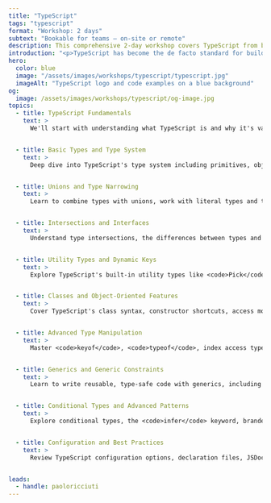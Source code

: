 ```yaml
---
title: "TypeScript"
tags: "typescript"
format: "Workshop: 2 days"
subtext: "Bookable for teams – on-site or remote"
description: This comprehensive 2-day workshop covers TypeScript from basics to advanced concepts, providing hands-on experience with type safety, modern development patterns, and best practices for building robust applications.
introduction: "<p>TypeScript has become the de facto standard for building scalable JavaScript applications, offering powerful type safety and developer experience improvements. This workshop takes you from the fundamentals of TypeScript to advanced patterns and techniques used in production applications. Whether you're new to TypeScript or looking to deepen your understanding of advanced features like generics, conditional types, and branded types, this workshop provides comprehensive coverage with practical, hands-on exercises.</p>"
hero:
  color: blue
  image: "/assets/images/workshops/typescript/typescript.jpg"
  imageAlt: "TypeScript logo and code examples on a blue background"
og:
  image: /assets/images/workshops/typescript/og-image.jpg
topics:
  - title: TypeScript Fundamentals
    text: >
      We'll start with understanding what TypeScript is and why it's valuable, covering basic syntax, type annotations, and the development workflow with TypeScript tooling.


  - title: Basic Types and Type System
    text: >
      Deep dive into TypeScript's type system including primitives, objects, arrays, functions, and classes. We'll cover type inference and when explicit annotations are needed.


  - title: Unions and Type Narrowing
    text: >
      Learn to combine types with unions, work with literal types and template literals, and master type narrowing techniques including type guards and discriminated unions.


  - title: Intersections and Interfaces
    text: >
      Understand type intersections, the differences between types and interfaces, interface merging, and best practices for structuring complex type definitions.


  - title: Utility Types and Dynamic Keys
    text: >
      Explore TypeScript's built-in utility types like <code>Pick</code>, <code>Omit</code>, <code>Partial</code>, and <code>Record</code>. Learn to work with dynamic object keys and index signatures.


  - title: Classes and Object-Oriented Features
    text: >
      Cover TypeScript's class syntax, constructor shortcuts, access modifiers, inheritance, and TypeScript-specific features like parameter properties and enums.


  - title: Advanced Type Manipulation
    text: >
      Master <code>keyof</code>, <code>typeof</code>, index access types, and techniques for deriving types from existing structures to build more maintainable codebases.


  - title: Generics and Generic Constraints
    text: >
      Learn to write reusable, type-safe code with generics, including generic functions, constraints, default type parameters, and advanced patterns like mapped types.


  - title: Conditional Types and Advanced Patterns
    text: >
      Explore conditional types, the <code>infer</code> keyword, branded types, and advanced TypeScript patterns used in real-world applications and popular libraries.


  - title: Configuration and Best Practices
    text: >
      Review TypeScript configuration options, declaration files, JSDoc integration, and best practices for organizing and maintaining TypeScript projects at scale.


leads:
  - handle: paoloricciuti
---
```


<!--break-->
